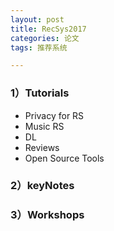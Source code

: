```yaml
---
layout: post
title: RecSys2017
categories: 论文
tags: 推荐系统

---
```


### 1）Tutorials ###

- Privacy for RS
- Music RS
- DL
- Reviews
- Open Source Tools 

### 2）keyNotes ###

### 3）Workshops ###
